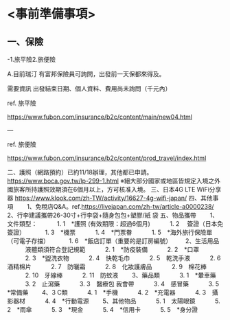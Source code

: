 # <事前準備事項>

## 一、保險

-1.旅平險2.旅便險

A.目前瑞汀 有富邦保險員可詢問，出發前一天保都來得及。

需要資訊 出發結束日期、個人資料、費用尚未詢問（千元內）

ref. 旅平險

https://www.fubon.com/insurance/b2c/content/main/new04.html

—

ref. 旅便險

https://www.fubon.com/insurance/b2c/content/prod_travel/index.html

二、護照（網路預約）已約11/18辦理，其他都已申請。
https://www.boca.gov.tw/lp-299-1.html
※絕大部分國家或地區皆規定入境之外國旅客所持護照效期須在6個月以上，方可核准入境。
三、日本4G LTE WiFi分享器
https://www.klook.com/zh-TW/activity/16627-4g-wifi-japan/
四、其他事項
　　1、免稅店Q&A。ref.https://livejapan.com/zh-tw/article-a0000238/
　　2、行李建議攜帶26-30寸+行李袋+隨身包包+塑膠/紙 袋
五、物品攜帶
　　1、文件類型：
　　　1. 1　*護照 (有效期限：超過6個月)
　　　1. 2　 簽證（日本免簽證）
　　　1. 3　*機票
　　　1. 4　*門票眷
　　　1. 5　*海外旅行保險單（可電子存擋）
　　　1. 6　*飯店訂單（重要的是訂房編號）
　　2、生活用品
　　　液體類須符合登記規範
　　　2. 1　*防疫裝備
　　　2. 2　*口罩
　　　2. 3　*盥洗衣物
　　　2. 4　快乾毛巾
　　　2. 5　乾洗手液
　　　2. 6　酒精棉片
　　　2. 7　防曬霜
　　　2. 8　化妝護膚品
　　　2. 9　棉花棒
　　　2. 10　牙線棒
　　　2. 11　防蚊液
　　3、藥品類
　　　3. 1　*暈車藥
　　　3. 2　止瀉藥
　　　3. 3　醫療包 我會帶
　　　3. 4　感冒藥
　　　3. 5　*常備藥
　　4、3 C類
　　　4. 1　*手機
　　　4. 2　*充電器
　　　4. 3　攝影器材
　　　4. 4　*行動電源
　　5、其他物品
　　　5. 1　太陽眼鏡
　　　5. 2　*雨傘
　　　5. 3　*現金
　　　5. 4　*信用卡
　　　5. 5　*身分證
